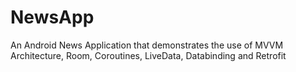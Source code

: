 # NewsApp
An Android News Application that demonstrates the use of MVVM Architecture, Room, Coroutines, LiveData, Databinding and Retrofit
